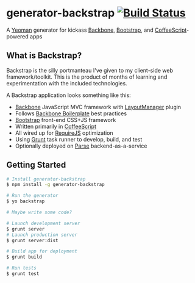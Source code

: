 # generator-backstrap [![Build Status](https://secure.travis-ci.org/giladgray/generator-backstrap.png?branch=master)](https://travis-ci.org/giladgray/generator-backstrap)

A [Yeoman](http://yeoman.io) generator for kickass [Backbone](http://backbonejs.org/), [Bootstrap](http://getbootstrap.com/), and [CoffeeScript](http://coffeescript.org)-powered apps

## What is Backstrap?

Backstrap is the silly portmanteau I've given to my client-side web framework/toolkit. This is the product of months of learning and experimentation with the included technologies.

A Backstrap application looks something like this:
* [Backbone](http://backbonejs.org/) JavaScript MVC framework with [LayoutManager](http://layoutmanager.org/) plugin
* Follows [Backbone Boilerplate](https://github.com/backbone-boilerplate/backbone-boilerplate) best practices
* [Bootstrap](http://getbootstrap.com/) front-end CSS+JS framework
* Written primarily in [CoffeeScript](http://coffeescript.org)
* All wired up for [RequireJS](http://requirejs.org/) optimization
* Using [Grunt](http://gruntjs.com/) task runner to develop, build, and test
* Optionally deployed on [Parse](http://parse.com) backend-as-a-service

## Getting Started

```bash
# Install generator-backstrap
$ npm install -g generator-backstrap

# Run the generator
$ yo backstrap

# Maybe write some code?

# Launch development server
$ grunt server
# Launch production server
$ grunt server:dist

# Build app for deployment
$ grunt build

# Run tests
$ grunt test
```

